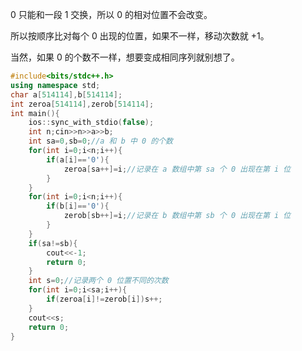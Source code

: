$0$ 只能和一段 $1$ 交换，所以 $0$ 的相对位置不会改变。

所以按顺序比对每个 $0$ 出现的位置，如果不一样，移动次数就 $+1$。

当然，如果 $0$ 的个数不一样，想要变成相同序列就别想了。

```cpp
#include<bits/stdc++.h>
using namespace std;
char a[514114],b[514114];
int zeroa[514114],zerob[514114];
int main(){
	ios::sync_with_stdio(false);
	int n;cin>>n>>a>>b;
	int sa=0,sb=0;//a 和 b 中 0 的个数
	for(int i=0;i<n;i++){
		if(a[i]=='0'){
			zeroa[sa++]=i;//记录在 a 数组中第 sa 个 0 出现在第 i 位 
		} 
	}
	for(int i=0;i<n;i++){
		if(b[i]=='0'){
			zerob[sb++]=i;//记录在 b 数组中第 sb 个 0 出现在第 i 位 
		} 
	}
	if(sa!=sb){
		cout<<-1;
		return 0;
	}
	int s=0;//记录两个 0 位置不同的次数 
	for(int i=0;i<sa;i++){
		if(zeroa[i]!=zerob[i])s++;
	}
	cout<<s; 
	return 0;
}
```